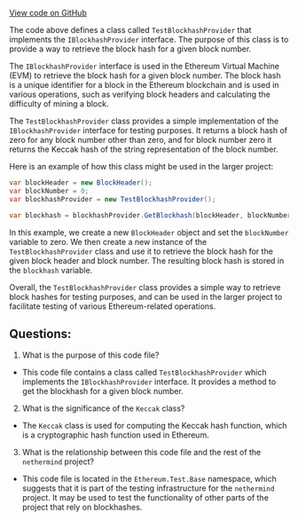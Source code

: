 [View code on GitHub](https://github.com/nethermindeth/nethermind/Ethereum.Test.Base/TestBlockhashProvider.cs)

The code above defines a class called `TestBlockhashProvider` that implements the `IBlockhashProvider` interface. The purpose of this class is to provide a way to retrieve the block hash for a given block number. 

The `IBlockhashProvider` interface is used in the Ethereum Virtual Machine (EVM) to retrieve the block hash for a given block number. The block hash is a unique identifier for a block in the Ethereum blockchain and is used in various operations, such as verifying block headers and calculating the difficulty of mining a block. 

The `TestBlockhashProvider` class provides a simple implementation of the `IBlockhashProvider` interface for testing purposes. It returns a block hash of zero for any block number other than zero, and for block number zero it returns the Keccak hash of the string representation of the block number. 

Here is an example of how this class might be used in the larger project:

```csharp
var blockHeader = new BlockHeader();
var blockNumber = 0;
var blockhashProvider = new TestBlockhashProvider();

var blockhash = blockhashProvider.GetBlockhash(blockHeader, blockNumber);
```

In this example, we create a new `BlockHeader` object and set the `blockNumber` variable to zero. We then create a new instance of the `TestBlockhashProvider` class and use it to retrieve the block hash for the given block header and block number. The resulting block hash is stored in the `blockhash` variable. 

Overall, the `TestBlockhashProvider` class provides a simple way to retrieve block hashes for testing purposes, and can be used in the larger project to facilitate testing of various Ethereum-related operations.
## Questions: 
 1. What is the purpose of this code file?
- This code file contains a class called `TestBlockhashProvider` which implements the `IBlockhashProvider` interface. It provides a method to get the blockhash for a given block number.

2. What is the significance of the `Keccak` class?
- The `Keccak` class is used for computing the Keccak hash function, which is a cryptographic hash function used in Ethereum.

3. What is the relationship between this code file and the rest of the `nethermind` project?
- This code file is located in the `Ethereum.Test.Base` namespace, which suggests that it is part of the testing infrastructure for the `nethermind` project. It may be used to test the functionality of other parts of the project that rely on blockhashes.